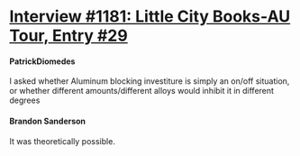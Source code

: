 # [Interview #1181: Little City Books-AU Tour, Entry #29](https://www.theoryland.com/intvmain.php?i=1181#29)

#### PatrickDiomedes

I asked whether Aluminum blocking investiture is simply an on/off situation, or whether different amounts/different alloys would inhibit it in different degrees

#### Brandon Sanderson

It was theoretically possible.

